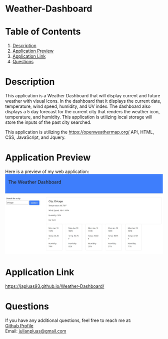 # Weather-Dashboard

# Table of Contents

1. [Description](#Description)
2. [Application Preview](#Application-Preview)
3. [Application Link](#Application-Link)
4. [Questions](#Questions)

# Description

This application is a Weather Dashboard that will display current and future weather with visual icons. In the dashboard that it displays the current date, temperature, wind speed, humidity, and UV index. The dashboard also displays a 5 day forecast for the current city that renders the weather icon, temperature, and humidity. This application is utilizing local storage will store the inputs of the past city searched.

This application is utilizing the https://openweathermap.org/ API, HTML, CSS, JavaScript, and Jquery.

# Application Preview

Here is a preview of my web application:  
![apppreview](Assets\weather-dashboard.JPG)

# Application Link

https://japluas93.github.io/Weather-Dashboard/

# Questions

If you have any additional questions, feel free to reach me at:  
[Github Profile](https://github.com/Japluas93)  
Email: [julianpluas@gmail.com]()
